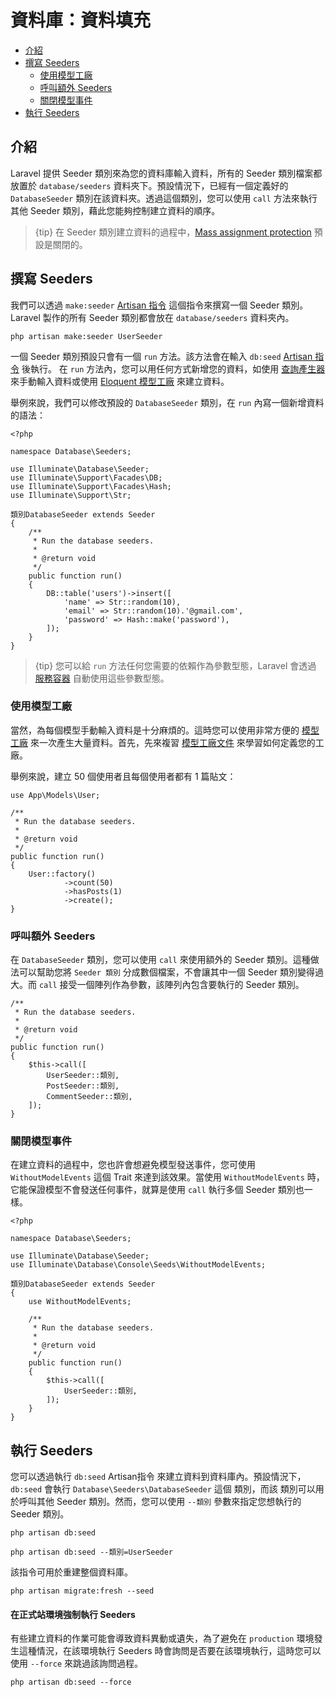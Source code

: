 # 資料庫：資料填充

- [介紹](#introduction)
- [撰寫 Seeders](#writing-seeders)
    - [使用模型工廠](#using-model-factories)
    - [呼叫額外 Seeders](#calling-additional-seeders)
    - [關閉模型事件](#muting-model-events)
- [執行 Seeders](#running-seeders)

<a name="introduction"></a>
## 介紹

Laravel 提供 Seeder 類別來為您的資料庫輸入資料，所有的 Seeder 類別檔案都放置於 `database/seeders` 資料夾下。預設情況下，已經有一個定義好的 `DatabaseSeeder` 類別在該資料夾。透過這個類別，您可以使用 `call` 方法來執行其他 Seeder 類別，藉此您能夠控制建立資料的順序。

> {tip} 在 Seeder 類別建立資料的過程中，[Mass assignment protection](/docs/{{version}}/eloquent#mass-assignment) 預設是關閉的。


<a name="writing-seeders"></a>
## 撰寫 Seeders

我們可以透過 `make:seeder` [Artisan 指令](/docs/{{version}}/artisan) 這個指令來撰寫一個 Seeder 類別。Laravel 製作的所有 Seeder 類別都會放在 `database/seeders` 資料夾內。

```shell
php artisan make:seeder UserSeeder
```

一個 Seeder 類別預設只會有一個 `run` 方法。該方法會在輸入 `db:seed` [Artisan 指令](/docs/{{version}}/artisan) 後執行。
在 `run` 方法內，您可以用任何方式新增您的資料，如使用 [查詢產生器](/docs/{{version}}/queries) 來手動輸入資料或使用 [Eloquent 模型工廠](/docs/{{version}}/database-testing#defining-model-factories) 來建立資料。

舉例來說，我們可以修改預設的 `DatabaseSeeder` 類別，在 `run` 內寫一個新增資料的語法：

    <?php

    namespace Database\Seeders;

    use Illuminate\Database\Seeder;
    use Illuminate\Support\Facades\DB;
    use Illuminate\Support\Facades\Hash;
    use Illuminate\Support\Str;

    類別DatabaseSeeder extends Seeder
    {
        /**
         * Run the database seeders.
         *
         * @return void
         */
        public function run()
        {
            DB::table('users')->insert([
                'name' => Str::random(10),
                'email' => Str::random(10).'@gmail.com',
                'password' => Hash::make('password'),
            ]);
        }
    }

> {tip} 您可以給 `run` 方法任何您需要的依賴作為參數型態，Laravel 會透過 [服務容器](/docs/{{version}}/container) 自動使用這些參數型態。

<a name="using-model-factories"></a>
### 使用模型工廠

當然，為每個模型手動輸入資料是十分麻煩的。這時您可以使用非常方便的 [模型工廠](/docs/{{version}}/database-testing#defining-model-factories) 來一次產生大量資料。首先，先來複習 [模型工廠文件](/docs/{{version}}/database-testing#defining-model-factories) 來學習如何定義您的工廠。

舉例來說，建立 50 個使用者且每個使用者都有 1 篇貼文：

    use App\Models\User;

    /**
     * Run the database seeders.
     *
     * @return void
     */
    public function run()
    {
        User::factory()
                ->count(50)
                ->hasPosts(1)
                ->create();
    }

<a name="calling-additional-seeders"></a>
### 呼叫額外 Seeders

在 `DatabaseSeeder` 類別，您可以使用 `call` 來使用額外的 Seeder 類別。這種做法可以幫助您將 `Seeder 類別` 分成數個檔案，不會讓其中一個 Seeder 類別變得過大。而 `call` 接受一個陣列作為參數，該陣列內包含要執行的 Seeder 類別。

    /**
     * Run the database seeders.
     *
     * @return void
     */
    public function run()
    {
        $this->call([
            UserSeeder::類別,
            PostSeeder::類別,
            CommentSeeder::類別,
        ]);
    }

<a name="muting-model-events"></a>
### 關閉模型事件

在建立資料的過程中，您也許會想避免模型發送事件，您可使用 `WithoutModelEvents` 這個 Trait 來達到該效果。當使用 `WithoutModelEvents` 時，它能保證模型不會發送任何事件，就算是使用 `call` 執行多個 Seeder 類別也一樣。


    <?php

    namespace Database\Seeders;

    use Illuminate\Database\Seeder;
    use Illuminate\Database\Console\Seeds\WithoutModelEvents;

    類別DatabaseSeeder extends Seeder
    {
        use WithoutModelEvents;

        /**
         * Run the database seeders.
         *
         * @return void
         */
        public function run()
        {
            $this->call([
                UserSeeder::類別,
            ]);
        }
    }

<a name="running-seeders"></a>
## 執行 Seeders

您可以透過執行 `db:seed` Artisan指令 來建立資料到資料庫內。預設情況下，`db:seed` 會執行 `Database\Seeders\DatabaseSeeder` 這個 類別，而該 類別可以用於呼叫其他 Seeder 類別。然而，您可以使用 `--類別` 參數來指定您想執行的 Seeder 類別。

```shell
php artisan db:seed

php artisan db:seed --類別=UserSeeder
```

該指令可用於重建整個資料庫。

```shell
php artisan migrate:fresh --seed
```

<a name="forcing-seeding-production"></a>
#### 在正式站環境強制執行 Seeders

有些建立資料的作業可能會導致資料異動或遺失，為了避免在 `production` 環境發生這種情況，在該環境執行 Seeders 時會詢問是否要在該環境執行，這時您可以使用 `--force` 來跳過該詢問過程。

```shell
php artisan db:seed --force
```
